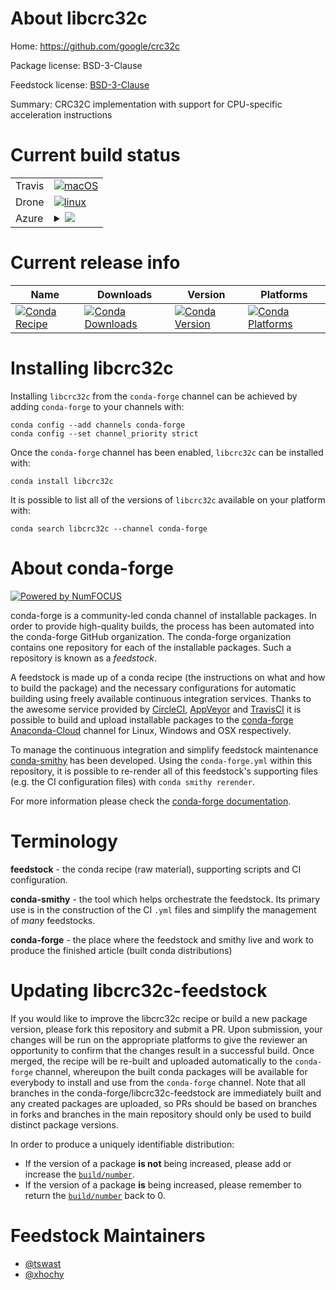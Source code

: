About libcrc32c
===============

Home: https://github.com/google/crc32c

Package license: BSD-3-Clause

Feedstock license: [BSD-3-Clause](https://github.com/conda-forge/libcrc32c-feedstock/blob/master/LICENSE.txt)

Summary: CRC32C implementation with support for CPU-specific acceleration instructions

Current build status
====================


<table><tr>
    <td>Travis</td>
    <td>
      <a href="https://travis-ci.com/conda-forge/libcrc32c-feedstock">
        <img alt="macOS" src="https://img.shields.io/travis/com/conda-forge/libcrc32c-feedstock/master.svg?label=macOS">
      </a>
    </td>
  </tr><tr>
    <td>Drone</td>
    <td>
      <a href="https://cloud.drone.io/conda-forge/libcrc32c-feedstock">
        <img alt="linux" src="https://img.shields.io/drone/build/conda-forge/libcrc32c-feedstock/master.svg?label=Linux">
      </a>
    </td>
  </tr>
    
  <tr>
    <td>Azure</td>
    <td>
      <details>
        <summary>
          <a href="https://dev.azure.com/conda-forge/feedstock-builds/_build/latest?definitionId=9357&branchName=master">
            <img src="https://dev.azure.com/conda-forge/feedstock-builds/_apis/build/status/libcrc32c-feedstock?branchName=master">
          </a>
        </summary>
        <table>
          <thead><tr><th>Variant</th><th>Status</th></tr></thead>
          <tbody><tr>
              <td>linux_64</td>
              <td>
                <a href="https://dev.azure.com/conda-forge/feedstock-builds/_build/latest?definitionId=9357&branchName=master">
                  <img src="https://dev.azure.com/conda-forge/feedstock-builds/_apis/build/status/libcrc32c-feedstock?branchName=master&jobName=linux&configuration=linux_64_" alt="variant">
                </a>
              </td>
            </tr><tr>
              <td>linux_aarch64</td>
              <td>
                <a href="https://dev.azure.com/conda-forge/feedstock-builds/_build/latest?definitionId=9357&branchName=master">
                  <img src="https://dev.azure.com/conda-forge/feedstock-builds/_apis/build/status/libcrc32c-feedstock?branchName=master&jobName=linux&configuration=linux_aarch64_" alt="variant">
                </a>
              </td>
            </tr><tr>
              <td>linux_ppc64le</td>
              <td>
                <a href="https://dev.azure.com/conda-forge/feedstock-builds/_build/latest?definitionId=9357&branchName=master">
                  <img src="https://dev.azure.com/conda-forge/feedstock-builds/_apis/build/status/libcrc32c-feedstock?branchName=master&jobName=linux&configuration=linux_ppc64le_" alt="variant">
                </a>
              </td>
            </tr><tr>
              <td>osx_64</td>
              <td>
                <a href="https://dev.azure.com/conda-forge/feedstock-builds/_build/latest?definitionId=9357&branchName=master">
                  <img src="https://dev.azure.com/conda-forge/feedstock-builds/_apis/build/status/libcrc32c-feedstock?branchName=master&jobName=osx&configuration=osx_64_" alt="variant">
                </a>
              </td>
            </tr><tr>
              <td>osx_arm64</td>
              <td>
                <a href="https://dev.azure.com/conda-forge/feedstock-builds/_build/latest?definitionId=9357&branchName=master">
                  <img src="https://dev.azure.com/conda-forge/feedstock-builds/_apis/build/status/libcrc32c-feedstock?branchName=master&jobName=osx&configuration=osx_arm64_" alt="variant">
                </a>
              </td>
            </tr><tr>
              <td>win_64</td>
              <td>
                <a href="https://dev.azure.com/conda-forge/feedstock-builds/_build/latest?definitionId=9357&branchName=master">
                  <img src="https://dev.azure.com/conda-forge/feedstock-builds/_apis/build/status/libcrc32c-feedstock?branchName=master&jobName=win&configuration=win_64_" alt="variant">
                </a>
              </td>
            </tr>
          </tbody>
        </table>
      </details>
    </td>
  </tr>
</table>

Current release info
====================

| Name | Downloads | Version | Platforms |
| --- | --- | --- | --- |
| [![Conda Recipe](https://img.shields.io/badge/recipe-libcrc32c-green.svg)](https://anaconda.org/conda-forge/libcrc32c) | [![Conda Downloads](https://img.shields.io/conda/dn/conda-forge/libcrc32c.svg)](https://anaconda.org/conda-forge/libcrc32c) | [![Conda Version](https://img.shields.io/conda/vn/conda-forge/libcrc32c.svg)](https://anaconda.org/conda-forge/libcrc32c) | [![Conda Platforms](https://img.shields.io/conda/pn/conda-forge/libcrc32c.svg)](https://anaconda.org/conda-forge/libcrc32c) |

Installing libcrc32c
====================

Installing `libcrc32c` from the `conda-forge` channel can be achieved by adding `conda-forge` to your channels with:

```
conda config --add channels conda-forge
conda config --set channel_priority strict
```

Once the `conda-forge` channel has been enabled, `libcrc32c` can be installed with:

```
conda install libcrc32c
```

It is possible to list all of the versions of `libcrc32c` available on your platform with:

```
conda search libcrc32c --channel conda-forge
```


About conda-forge
=================

[![Powered by NumFOCUS](https://img.shields.io/badge/powered%20by-NumFOCUS-orange.svg?style=flat&colorA=E1523D&colorB=007D8A)](http://numfocus.org)

conda-forge is a community-led conda channel of installable packages.
In order to provide high-quality builds, the process has been automated into the
conda-forge GitHub organization. The conda-forge organization contains one repository
for each of the installable packages. Such a repository is known as a *feedstock*.

A feedstock is made up of a conda recipe (the instructions on what and how to build
the package) and the necessary configurations for automatic building using freely
available continuous integration services. Thanks to the awesome service provided by
[CircleCI](https://circleci.com/), [AppVeyor](https://www.appveyor.com/)
and [TravisCI](https://travis-ci.com/) it is possible to build and upload installable
packages to the [conda-forge](https://anaconda.org/conda-forge)
[Anaconda-Cloud](https://anaconda.org/) channel for Linux, Windows and OSX respectively.

To manage the continuous integration and simplify feedstock maintenance
[conda-smithy](https://github.com/conda-forge/conda-smithy) has been developed.
Using the ``conda-forge.yml`` within this repository, it is possible to re-render all of
this feedstock's supporting files (e.g. the CI configuration files) with ``conda smithy rerender``.

For more information please check the [conda-forge documentation](https://conda-forge.org/docs/).

Terminology
===========

**feedstock** - the conda recipe (raw material), supporting scripts and CI configuration.

**conda-smithy** - the tool which helps orchestrate the feedstock.
                   Its primary use is in the construction of the CI ``.yml`` files
                   and simplify the management of *many* feedstocks.

**conda-forge** - the place where the feedstock and smithy live and work to
                  produce the finished article (built conda distributions)


Updating libcrc32c-feedstock
============================

If you would like to improve the libcrc32c recipe or build a new
package version, please fork this repository and submit a PR. Upon submission,
your changes will be run on the appropriate platforms to give the reviewer an
opportunity to confirm that the changes result in a successful build. Once
merged, the recipe will be re-built and uploaded automatically to the
`conda-forge` channel, whereupon the built conda packages will be available for
everybody to install and use from the `conda-forge` channel.
Note that all branches in the conda-forge/libcrc32c-feedstock are
immediately built and any created packages are uploaded, so PRs should be based
on branches in forks and branches in the main repository should only be used to
build distinct package versions.

In order to produce a uniquely identifiable distribution:
 * If the version of a package **is not** being increased, please add or increase
   the [``build/number``](https://docs.conda.io/projects/conda-build/en/latest/resources/define-metadata.html#build-number-and-string).
 * If the version of a package **is** being increased, please remember to return
   the [``build/number``](https://docs.conda.io/projects/conda-build/en/latest/resources/define-metadata.html#build-number-and-string)
   back to 0.

Feedstock Maintainers
=====================

* [@tswast](https://github.com/tswast/)
* [@xhochy](https://github.com/xhochy/)

